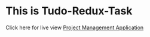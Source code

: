 # This is Tudo-Redux-Task

Click here for live view [Project Management Application](https://tudo-redux-task.netlify.app/)